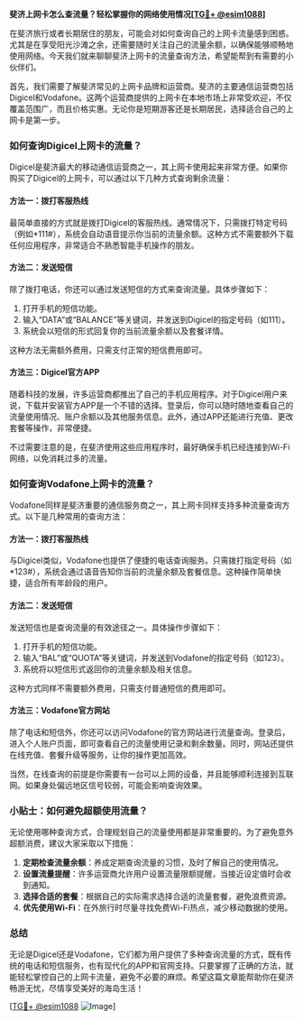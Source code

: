 **斐济上网卡怎么查流量？轻松掌握你的网络使用情况[[TG💪+ @esim1088](https://t.me/s/esim1088)]**

在斐济旅行或者长期居住的朋友，可能会对如何查询自己的上网卡流量感到困惑。尤其是在享受阳光沙滩之余，还需要随时关注自己的流量余额，以确保能够顺畅地使用网络。今天我们就来聊聊斐济上网卡的流量查询方法，希望能帮到有需要的小伙伴们。

首先，我们需要了解斐济常见的上网卡品牌和运营商。斐济的主要通信运营商包括Digicel和Vodafone。这两个运营商提供的上网卡在本地市场上非常受欢迎，不仅覆盖范围广，而且价格实惠。无论你是短期游客还是长期居民，选择适合自己的上网卡是第一步。

### 如何查询Digicel上网卡的流量？

Digicel是斐济最大的移动通信运营商之一，其上网卡使用起来非常方便。如果你购买了Digicel的上网卡，可以通过以下几种方式查询剩余流量：

#### 方法一：拨打客服热线
最简单直接的方式就是拨打Digicel的客服热线。通常情况下，只需拨打特定号码（例如*111#），系统会自动语音提示你当前的流量余额。这种方式不需要额外下载任何应用程序，非常适合不熟悉智能手机操作的朋友。

#### 方法二：发送短信
除了拨打电话，你还可以通过发送短信的方式来查询流量。具体步骤如下：
1. 打开手机的短信功能。
2. 输入“DATA”或“BALANCE”等关键词，并发送到Digicel的指定号码（如111）。
3. 系统会以短信的形式回复你的当前流量余额以及套餐详情。

这种方法无需额外费用，只需支付正常的短信费用即可。

#### 方法三：Digicel官方APP
随着科技的发展，许多运营商都推出了自己的手机应用程序。对于Digicel用户来说，下载并安装官方APP是一个不错的选择。登录后，你可以随时随地查看自己的流量使用情况、账户余额以及其他服务信息。此外，通过APP还能进行充值、更改套餐等操作，非常便捷。

不过需要注意的是，在斐济使用这些应用程序时，最好确保手机已经连接到Wi-Fi网络，以免消耗过多的流量。

### 如何查询Vodafone上网卡的流量？

Vodafone同样是斐济重要的通信服务商之一，其上网卡同样支持多种流量查询方式。以下是几种常用的查询方法：

#### 方法一：拨打客服热线
与Digicel类似，Vodafone也提供了便捷的电话查询服务。只需拨打指定号码（如*123#），系统会通过语音告知你当前的流量余额及套餐信息。这种操作简单快捷，适合所有年龄段的用户。

#### 方法二：发送短信
发送短信也是查询流量的有效途径之一。具体操作步骤如下：
1. 打开手机的短信功能。
2. 输入“BAL”或“QUOTA”等关键词，并发送到Vodafone的指定号码（如123）。
3. 系统将以短信形式返回你的流量余额及相关信息。

这种方式同样不需要额外费用，只需支付普通短信的费用即可。

#### 方法三：Vodafone官方网站
除了电话和短信外，你还可以访问Vodafone的官方网站进行流量查询。登录后，进入个人账户页面，即可查看自己的流量使用记录和剩余数量。同时，网站还提供在线充值、套餐升级等服务，让你的操作更加高效。

当然，在线查询的前提是你需要有一台可以上网的设备，并且能够顺利连接到互联网。如果身处偏远地区信号较弱，可能会影响查询效果。

### 小贴士：如何避免超额使用流量？

无论使用哪种查询方式，合理规划自己的流量使用都是非常重要的。为了避免意外超额消费，建议大家采取以下措施：
1. **定期检查流量余额**：养成定期查询流量的习惯，及时了解自己的使用情况。
2. **设置流量提醒**：许多运营商允许用户设置流量限额提醒，当接近设定值时会收到通知。
3. **选择合适的套餐**：根据自己的实际需求选择合适的流量套餐，避免浪费资源。
4. **优先使用Wi-Fi**：在外旅行时尽量寻找免费Wi-Fi热点，减少移动数据的使用。

### 总结

无论是Digicel还是Vodafone，它们都为用户提供了多种查询流量的方式，既有传统的电话和短信服务，也有现代化的APP和官网支持。只要掌握了正确的方法，就能轻松掌控自己的上网卡流量，避免不必要的麻烦。希望这篇文章能帮助你在斐济畅游无忧，尽情享受美好的海岛生活！

[[TG💪+ @esim1088](https://t.me/s/esim1088) ![Image](https://i.postimg.cc/4NQfJmqS/Snipaste-2025-05-13-00-14-12.png)]